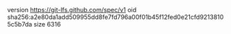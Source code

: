 version https://git-lfs.github.com/spec/v1
oid sha256:a2e80da1add509955dd8fe7fd796a00f01b45f12fed0e21cfd92138105c5b7da
size 6316
